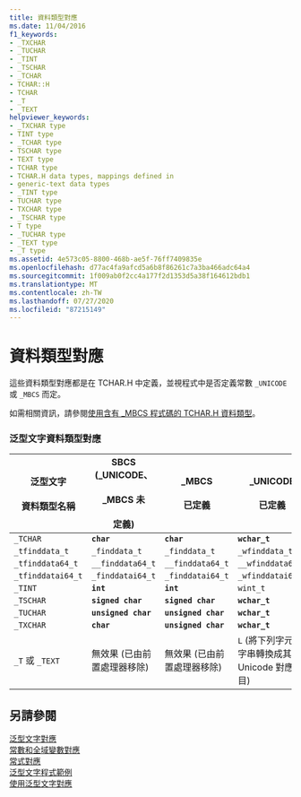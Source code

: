 ```yaml
---
title: 資料類型對應
ms.date: 11/04/2016
f1_keywords:
- _TXCHAR
- _TUCHAR
- _TINT
- _TSCHAR
- _TCHAR
- TCHAR::H
- TCHAR
- _T
- _TEXT
helpviewer_keywords:
- _TXCHAR type
- TINT type
- _TCHAR type
- TSCHAR type
- TEXT type
- TCHAR type
- TCHAR.H data types, mappings defined in
- generic-text data types
- _TINT type
- TUCHAR type
- TXCHAR type
- _TSCHAR type
- T type
- _TUCHAR type
- _TEXT type
- _T type
ms.assetid: 4e573c05-8800-468b-ae5f-76ff7409835e
ms.openlocfilehash: d77ac4fa9afcd5a6b8f86261c7a3ba466adc64a4
ms.sourcegitcommit: 1f009ab0f2cc4a177f2d1353d5a38f164612bdb1
ms.translationtype: MT
ms.contentlocale: zh-TW
ms.lasthandoff: 07/27/2020
ms.locfileid: "87215149"
---
```

# <a name="data-type-mappings"></a>資料類型對應

這些資料類型對應都是在 TCHAR.H 中定義，並視程式中是否定義常數 `_UNICODE` 或 `_MBCS` 而定。

如需相關資訊，請參閱[使用含有 _MBCS 程式碼的 TCHAR.H 資料類型](../text/using-tchar-h-data-types-with-mbcs-code.md)。

### <a name="generic-text-data-type-mappings"></a>泛型文字資料類型對應

|泛型文字<br /><br /> 資料類型名稱|SBCS (_UNICODE、<br /><br /> _MBCS 未<br /><br /> 定義)|_MBCS<br /><br /> 已定義|_UNICODE<br /><br /> 已定義|
|--------------------------------------|----------------------------------------------------|------------------------|---------------------------|
|`_TCHAR`|**`char`**|**`char`**|**`wchar_t`**|
|`_tfinddata_t`|`_finddata_t`|`_finddata_t`|`_wfinddata_t`|
|`_tfinddata64_t`|`__finddata64_t`|`__finddata64_t`|`__wfinddata64_t`|
|`_tfinddatai64_t`|`_finddatai64_t`|`_finddatai64_t`|`_wfinddatai64_t`|
|`_TINT`|**`int`**|**`int`**|`wint_t`|
|`_TSCHAR`|**`signed char`**|**`signed char`**|**`wchar_t`**|
|`_TUCHAR`|**`unsigned char`**|**`unsigned char`**|**`wchar_t`**|
|`_TXCHAR`|**`char`**|**`unsigned char`**|**`wchar_t`**|
|`_T` 或 `_TEXT`|無效果 (已由前置處理器移除)|無效果 (已由前置處理器移除)|`L` (將下列字元或字串轉換成其 Unicode 對應項目)|

## <a name="see-also"></a>另請參閱

[泛型文字對應](../c-runtime-library/generic-text-mappings.md)<br/>
[常數和全域變數對應](../c-runtime-library/constant-and-global-variable-mappings.md)<br/>
[常式對應](../c-runtime-library/routine-mappings.md)<br/>
[泛型文字程式範例](../c-runtime-library/a-sample-generic-text-program.md)<br/>
[使用泛型文字對應](../c-runtime-library/using-generic-text-mappings.md)
